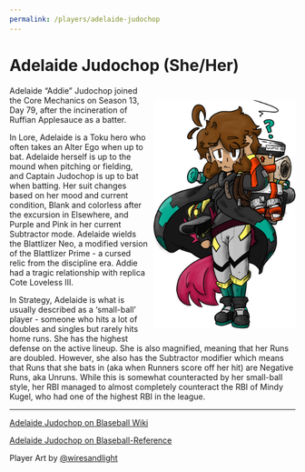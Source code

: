 ```yaml
---
permalink: /players/adelaide-judochop
---
```


# Adelaide Judochop (She/Her)

<img src="../assets/adelaideJudochop.png" style="float: right; padding-left: 10px; padding-top: 25px; padding-bottom: 25px"
width="250" alt="Adelaide Judochop by WiresAndLight">


Adelaide “Addie” Judochop joined the Core Mechanics on Season 13, Day 79, after the incineration of Ruffian Applesauce 
as a batter.

In Lore, Adelaide is a Toku hero who often takes an Alter Ego when up to bat. Adelaide herself is up to the mound when 
pitching or fielding, and Captain Judochop is up to bat when batting. Her suit changes based on her mood and current 
condition, Blank and colorless after the excursion in Elsewhere, and Purple and Pink in her current Subtractor mode. 
Adelaide wields the Blattlizer Neo, a modified version of the Blattlizer Prime - a cursed relic from the discipline era.
Addie had a tragic relationship with replica Cote Loveless III.


In Strategy, Adelaide is what is usually described as a ‘small-ball’ player - someone who hits a lot of doubles and 
singles but rarely hits home runs. She has the highest defense on the active lineup. She is also magnified, meaning that
her Runs are doubled. However, she also has the Subtractor modifier which means that Runs that she bats in (aka when 
Runners score off her hit) are Negative Runs, aka Unruns. While this is somewhat counteracted by her small-ball style, 
her RBI managed to almost completely counteract the RBI of Mindy Kugel, who had one of the highest RBI in the league.

---
[Adelaide Judochop on Blaseball Wiki](https://www.blaseball.wiki/w/Adelaide_Judochop)

[Adelaide Judochop on Blaseball-Reference](https://blaseball-reference.com/players/adelaide-judochop)

Player Art by [@wiresandlight](https://twitter.com/wiresandlight)